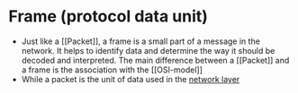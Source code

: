 # Frame (protocol data unit)
- Just like a [[Packet]], a frame is a small part of a message in the network. It helps to identify data and determine the way it should be decoded and interpreted. The main difference between a [[Packet]] and a frame is the association with the [[OSI-model]]
- While a packet is the unit of data used in the [network layer]( ((645bb072-6c02-4323-bbdb-4e7115196663)) )